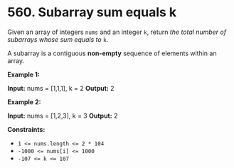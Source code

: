 # 560. Subarray sum equals k

Given an array of integers `nums` and an integer `k`, return _the total number of subarrays whose sum equals to_ `k`.

A subarray is a contiguous **non-empty** sequence of elements within an array.

**Example 1:**

**Input:** nums = \[1,1,1\], k = 2
**Output:** 2

**Example 2:**

**Input:** nums = \[1,2,3\], k = 3
**Output:** 2

**Constraints:**

-   `1 <= nums.length <= 2 * 104`
-   `-1000 <= nums[i] <= 1000`
-   `-107 <= k <= 107`